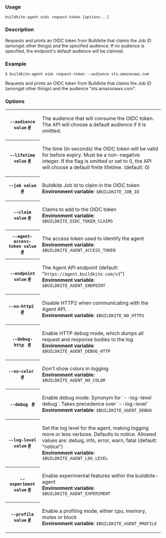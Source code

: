 <!--
  _____   ____    _   _  ____ _______   ______ _____ _____ _______
 |  __ \ / __ \  | \ | |/ __ \__   __| |  ____|  __ \_   _|__   __|
 | |  | | |  | | |  \| | |  | | | |    | |__  | |  | || |    | |
 | |  | | |  | | | . ` | |  | | | |    |  __| | |  | || |    | |
 | |__| | |__| | | |\  | |__| | | |    | |____| |__| || |_   | |
 |_____/ \____/  |_| \_|\____/  |_|    |______|_____/_____|  |_|

This file is auto-generated by scripts/update-agent-help.sh, please update the
agent CLI help in https://github.com/buildkite/agent and run the generation
script.

-->

### Usage

`buildkite-agent oidc request-token [options...]`

### Description

Requests and prints an OIDC token from Buildkite that claims the Job ID
(amongst other things) and the specified audience. If no audience is
specified, the endpoint&#39;s default audience will be claimed.

### Example

```shell
$ buildkite-agent oidc request-token --audience sts.amazonaws.com
```

Requests and prints an OIDC token from Buildkite that claims the Job ID
(amongst other things) and the audience &quot;sts.amazonaws.com&quot;.

### Options

<!-- vale off -->

<table class="Docs__attribute__table">
<tr id="audience"><th><code>--audience value</code> <a class="Docs__attribute__link" href="#audience">#</a></th><td><p>The audience that will consume the OIDC token. The API will choose a default audience if it is omitted.</p></td></tr>
<tr id="lifetime"><th><code>--lifetime value</code> <a class="Docs__attribute__link" href="#lifetime">#</a></th><td><p>The time (in seconds) the OIDC token will be valid for before expiry. Must be a non-negative integer. If the flag is omitted or set to 0, the API will choose a default finite lifetime. (default: 0)</p></td></tr>
<tr id="job"><th><code>--job value</code> <a class="Docs__attribute__link" href="#job">#</a></th><td><p>Buildkite Job Id to claim in the OIDC token<br /><strong>Environment variable</strong>: <code>$BUILDKITE_JOB_ID</code></p></td></tr>
<tr id="claim"><th><code>--claim value</code> <a class="Docs__attribute__link" href="#claim">#</a></th><td><p>Claims to add to the OIDC token<br /><strong>Environment variable</strong>: <code>$BUILDKITE_OIDC_TOKEN_CLAIMS</code></p></td></tr>
<tr id="agent-access-token"><th><code>--agent-access-token value</code> <a class="Docs__attribute__link" href="#agent-access-token">#</a></th><td><p>The access token used to identify the agent<br /><strong>Environment variable</strong>: <code>$BUILDKITE_AGENT_ACCESS_TOKEN</code></p></td></tr>
<tr id="endpoint"><th><code>--endpoint value</code> <a class="Docs__attribute__link" href="#endpoint">#</a></th><td><p>The Agent API endpoint (default: "<code>https://agent.buildkite.com/v3</code>")<br /><strong>Environment variable</strong>: <code>$BUILDKITE_AGENT_ENDPOINT</code></p></td></tr>
<tr id="no-http2"><th><code>--no-http2 </code> <a class="Docs__attribute__link" href="#no-http2">#</a></th><td><p>Disable HTTP2 when communicating with the Agent API.<br /><strong>Environment variable</strong>: <code>$BUILDKITE_NO_HTTP2</code></p></td></tr>
<tr id="debug-http"><th><code>--debug-http </code> <a class="Docs__attribute__link" href="#debug-http">#</a></th><td><p>Enable HTTP debug mode, which dumps all request and response bodies to the log<br /><strong>Environment variable</strong>: <code>$BUILDKITE_AGENT_DEBUG_HTTP</code></p></td></tr>
<tr id="no-color"><th><code>--no-color </code> <a class="Docs__attribute__link" href="#no-color">#</a></th><td><p>Don't show colors in logging<br /><strong>Environment variable</strong>: <code>$BUILDKITE_AGENT_NO_COLOR</code></p></td></tr>
<tr id="debug"><th><code>--debug </code> <a class="Docs__attribute__link" href="#debug">#</a></th><td><p>Enable debug mode. Synonym for `--log-level debug`. Takes precedence over `--log-level`<br /><strong>Environment variable</strong>: <code>$BUILDKITE_AGENT_DEBUG</code></p></td></tr>
<tr id="log-level"><th><code>--log-level value</code> <a class="Docs__attribute__link" href="#log-level">#</a></th><td><p>Set the log level for the agent, making logging more or less verbose. Defaults to notice. Allowed values are: debug, info, error, warn, fatal (default: "notice")<br /><strong>Environment variable</strong>: <code>$BUILDKITE_AGENT_LOG_LEVEL</code></p></td></tr>
<tr id="experiment"><th><code>--experiment value</code> <a class="Docs__attribute__link" href="#experiment">#</a></th><td><p>Enable experimental features within the buildkite-agent<br /><strong>Environment variable</strong>: <code>$BUILDKITE_AGENT_EXPERIMENT</code></p></td></tr>
<tr id="profile"><th><code>--profile value</code> <a class="Docs__attribute__link" href="#profile">#</a></th><td><p>Enable a profiling mode, either cpu, memory, mutex or block<br /><strong>Environment variable</strong>: <code>$BUILDKITE_AGENT_PROFILE</code></p></td></tr>
</table>

<!-- vale on -->
